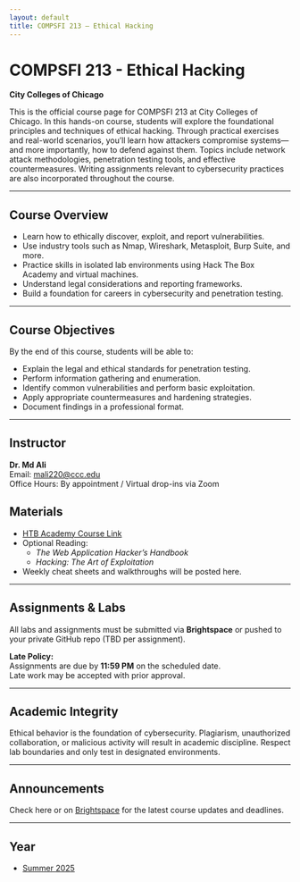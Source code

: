 ```yaml
---
layout: default
title: COMPSFI 213 – Ethical Hacking
---
```


# COMPSFI 213 - Ethical Hacking
**City Colleges of Chicago**

This is the official course page for COMPSFI 213 at City Colleges of Chicago. In this hands-on course, students will explore the foundational principles and techniques of ethical hacking. Through practical exercises and real-world scenarios, you’ll learn how attackers compromise systems—and more importantly, how to defend against them. Topics include network attack methodologies, penetration testing tools, and effective countermeasures. Writing assignments relevant to cybersecurity practices are also incorporated throughout the course.

---

## Course Overview

- Learn how to ethically discover, exploit, and report vulnerabilities.
- Use industry tools such as Nmap, Wireshark, Metasploit, Burp Suite, and more.
- Practice skills in isolated lab environments using Hack The Box Academy and virtual machines.
- Understand legal considerations and reporting frameworks.
- Build a foundation for careers in cybersecurity and penetration testing.

---

## Course Objectives

By the end of this course, students will be able to:

- Explain the legal and ethical standards for penetration testing.
- Perform information gathering and enumeration.
- Identify common vulnerabilities and perform basic exploitation.
- Apply appropriate countermeasures and hardening strategies.
- Document findings in a professional format.

---

## Instructor

**Dr. Md Ali**  
Email: mali220@ccc.edu  
Office Hours: By appointment / Virtual drop-ins via Zoom

## Materials

- [HTB Academy Course Link](https://academy.hackthebox.com/)
- Optional Reading:
  - *The Web Application Hacker’s Handbook*
  - *Hacking: The Art of Exploitation*
- Weekly cheat sheets and walkthroughs will be posted here.

---

## Assignments & Labs

All labs and assignments must be submitted via **Brightspace** or pushed to your private GitHub repo (TBD per assignment).

**Late Policy:**  
Assignments are due by **11:59 PM** on the scheduled date.  
Late work may be accepted with prior approval.

---

## Academic Integrity

Ethical behavior is the foundation of cybersecurity. Plagiarism, unauthorized collaboration, or malicious activity will result in academic discipline. Respect lab boundaries and only test in designated environments.

---

## Announcements

Check here or on [Brightspace](https://brightspace.ccc.edu) for the latest course updates and deadlines.

---

## Year
- [Summer 2025](/2025/Summer)
